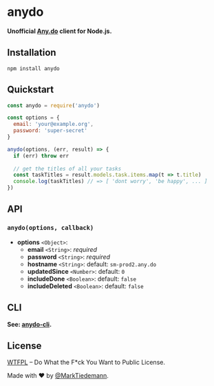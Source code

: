 # anydo

**Unofficial [Any.do](https://www.any.do/) client for Node.js.**

## Installation

```
npm install anydo
```

## Quickstart

```js
const anydo = require('anydo')

const options = {
  email: 'your@example.org',
  password: 'super-secret'
}

anydo(options, (err, result) => {
  if (err) throw err
  
  // get the titles of all your tasks
  const taskTitles = result.models.task.items.map(t => t.title)
  console.log(taskTitles) // => [ 'dont worry', 'be happy', ... ]
})
```

## API

### `anydo(options, callback)`

- **options** `<Object>`:
  - **email** `<String>`: *required*
  - **password** `<String>`: *required*
  - **hostname** `<String>`: default: `sm-prod2.any.do`
  - **updatedSince** `<Number>`: default: `0`
  - **includeDone** `<Boolean>`: default: `false`
  - **includeDeleted** `<Boolean>`: default: `false`

## CLI

**See: [anydo-cli](https://github.com/MarkTiedemann/anydo-cli).**

## License

[WTFPL](http://www.wtfpl.net/) – Do What the F*ck You Want to Public License.

Made with :heart: by [@MarkTiedemann](https://twitter.com/MarkTiedemannDE).